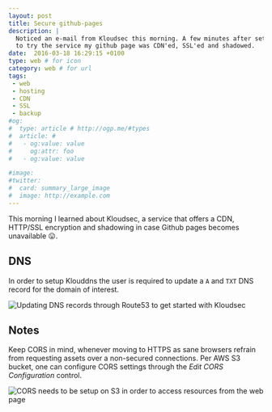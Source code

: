 ```yaml
---
layout: post
title: Secure github-pages
description: |
  Noticed an e-mail from Kloudsec this morning. A few minutes after setting out
  to try the service my github page was CDN'ed, SSL'ed and shadowed.
date:  2016-03-18 16:29:15 +0100
type: web # for icon
category: web # for url
tags:
 - web
 - hosting
 - CDN
 - SSL
 - backup
#og:
#  type: article # http://ogp.me/#types
#  article: # 
#   - og:value: value
#     og:attr: foo
#   - og:value: value

#image: 
#twitter:
#  card: summary_large_image
#  image: http://example.com
---
```

This morning I learned about Kloudsec, a service that offers a CDN, HTTP/SSL
encryption and shadowing in case Github pages becomes unavailable
:stuck_out_tongue:. 

## DNS

In order to setup Klouddns the user is required to update a `A` and `TXT`
DNS record for the domain of interest.

<div class="element img">
  <img src="https://s3.eu-central-1.amazonaws.com/vid.bina.me/img/screenshots/dns-for-kloudsec.png" alt="Updating DNS records through Route53 to get started with Kloudsec" />
</div>

## Notes

Keep CORS in mind, whenever moving to HTTPS as sane browsers refrain from
requesting assets over a non-secured connections. Per AWS S3 bucket, one can
configure CORS settings through the _Edit CORS Configuration_ control.

<div class="element img">
  <img src="https://s3.eu-central-1.amazonaws.com/vid.bina.me/img/screenshots/cors-aws-s3.png" alt="CORS needs to be setup on S3 in order to access resources from the web page" />
</div>

<!--
## CDN

Kloudsec offers a few tricks for optimizing page load. One thing to 

## Shadowing

In order to provide some redundancy, Kloudsec offers a mirroring service that
basically
-->
